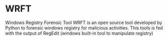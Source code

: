 # WRFT
Windows Registry Forensic Tool
WRFT is an open source tool developed by Python to forensic windows registry for malicious activities. This tools is fed with the output of RegEdit (windows built-in tool to manipulate registry) 
